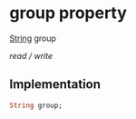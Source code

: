 


# group property






[String](https://api.flutter.dev/flutter/dart-core/String-class.html) group
  
_read / write_






## Implementation

```dart
String group;


```







